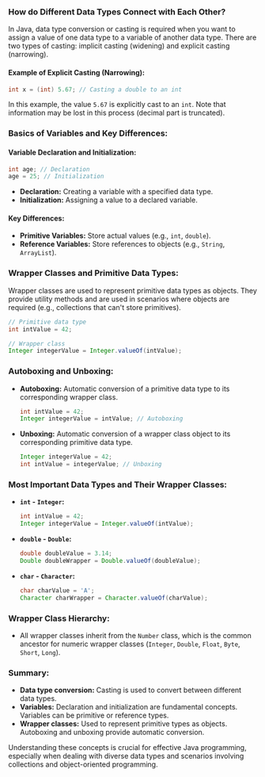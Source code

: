 ### How do Different Data Types Connect with Each Other?

In Java, data type conversion or casting is required when you want to assign a value of one data type to a variable of another data type. There are two types of casting: implicit casting (widening) and explicit casting (narrowing).

#### Example of Explicit Casting (Narrowing):

```java
int x = (int) 5.67; // Casting a double to an int
```

In this example, the value `5.67` is explicitly cast to an `int`. Note that information may be lost in this process (decimal part is truncated).

### Basics of Variables and Key Differences:

#### Variable Declaration and Initialization:

```java
int age; // Declaration
age = 25; // Initialization
```

- **Declaration:** Creating a variable with a specified data type.
- **Initialization:** Assigning a value to a declared variable.

#### Key Differences:

- **Primitive Variables:** Store actual values (e.g., `int`, `double`).
- **Reference Variables:** Store references to objects (e.g., `String`, `ArrayList`).

### Wrapper Classes and Primitive Data Types:

Wrapper classes are used to represent primitive data types as objects. They provide utility methods and are used in scenarios where objects are required (e.g., collections that can't store primitives).

```java
// Primitive data type
int intValue = 42;

// Wrapper class
Integer integerValue = Integer.valueOf(intValue);
```

### Autoboxing and Unboxing:

- **Autoboxing:** Automatic conversion of a primitive data type to its corresponding wrapper class.
  ```java
  int intValue = 42;
  Integer integerValue = intValue; // Autoboxing
  ```

- **Unboxing:** Automatic conversion of a wrapper class object to its corresponding primitive data type.
  ```java
  Integer integerValue = 42;
  int intValue = integerValue; // Unboxing
  ```

### Most Important Data Types and Their Wrapper Classes:

- **`int` - `Integer`:**
  ```java
  int intValue = 42;
  Integer integerValue = Integer.valueOf(intValue);
  ```

- **`double` - `Double`:**
  ```java
  double doubleValue = 3.14;
  Double doubleWrapper = Double.valueOf(doubleValue);
  ```

- **`char` - `Character`:**
  ```java
  char charValue = 'A';
  Character charWrapper = Character.valueOf(charValue);
  ```

### Wrapper Class Hierarchy:

- All wrapper classes inherit from the `Number` class, which is the common ancestor for numeric wrapper classes (`Integer`, `Double`, `Float`, `Byte`, `Short`, `Long`).

### Summary:

- **Data type conversion:** Casting is used to convert between different data types.
- **Variables:** Declaration and initialization are fundamental concepts. Variables can be primitive or reference types.
- **Wrapper classes:** Used to represent primitive types as objects. Autoboxing and unboxing provide automatic conversion.

Understanding these concepts is crucial for effective Java programming, especially when dealing with diverse data types and scenarios involving collections and object-oriented programming.